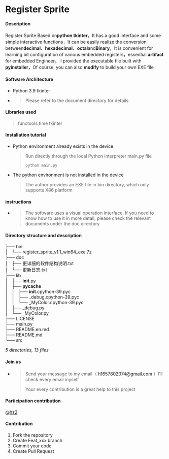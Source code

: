 # Register Sprite

#### Description
Register Sprite Based on**python tkinter**，It has a good interface and some simple interactive functions，It can be easily realize the conversion between**decimal**、**hexadecimal**、**octal**and**Binary**，It is convenient for learning bit configuration of various embedded registers，essential **artifact** for embedded Engineer。
I provided the executable file built with **pyinstaller**，Of course, you can also **modify** to build your own EXE file

#### Software Architecture
* Python 3.9 tkinter

* > Please refer to the document directory for details

#### Libraries used
> functools
> time
> tkinter

#### Installation tutorial

* Python environment already exists in the device
  
    > Run directly through the local Python interpreter main.py file
    >
    > `python main.py `
    
* The python environment is not installed in the device
  
    > The author provides an EXE file in bin directory, which only supports X86 platform

#### instructions
* > The software uses a visual operation interface. If you need to know how to use it in more detail, please check the relevant documents under the doc directory

#### Directory structure and description

├── bin		<br>
│   └── register_sprite_v1.1_win64_exe.7z		<br>
├── doc		<br>
│   ├── 更详细的软件结构说明.txt		<br>
│   └── 更新日志.txt		<br>
├── lib		<br>
│   ├── __init__.py		<br>
│   ├── __pycache__		<br>
│   │   ├── __init__.cpython-39.pyc		<br>
│   │   ├── _debug.cpython-39.pyc		<br>
│   │   └── _MyColor.cpython-39.pyc		<br>
│   ├── _debug.py		<br>
│   └── _MyColor.py		<br>
├── LICENSE		<br>
├── main.py		<br>
├── README.en.md		<br>
├── README.md		<br>
└── src		<br>

*5 directories, 13 files*


#### Join us

* > Send your message to my email（ h1657802074@gmail.com ）I'll check every email myself
  >
  > Your every contribution is a great help to this project

#### Participation contribution
@[hz2](https://gitee.com/JensenHua/)

#### Contribution

1.  Fork the repository
2.  Create Feat_xxx branch
3.  Commit your code
4.  Create Pull Request
